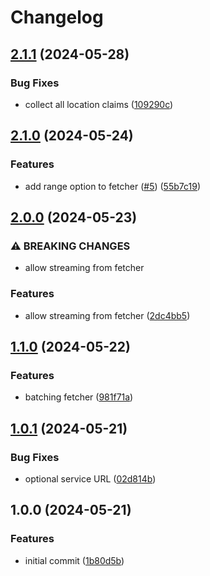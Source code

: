 # Changelog

## [2.1.1](https://github.com/w3s-project/blob-fetcher/compare/v2.1.0...v2.1.1) (2024-05-28)


### Bug Fixes

* collect all location claims ([109290c](https://github.com/w3s-project/blob-fetcher/commit/109290cdeddb7a625e36e1484778a1e68905c576))

## [2.1.0](https://github.com/w3s-project/blob-fetcher/compare/v2.0.0...v2.1.0) (2024-05-24)


### Features

* add range option to fetcher ([#5](https://github.com/w3s-project/blob-fetcher/issues/5)) ([55b7c19](https://github.com/w3s-project/blob-fetcher/commit/55b7c1951074ea5508cf2158159c58bd0c5043ef))

## [2.0.0](https://github.com/w3s-project/blob-fetcher/compare/v1.1.0...v2.0.0) (2024-05-23)


### ⚠ BREAKING CHANGES

* allow streaming from fetcher

### Features

* allow streaming from fetcher ([2dc4bb5](https://github.com/w3s-project/blob-fetcher/commit/2dc4bb5f675250453d8009de402d7290c0ab3242))

## [1.1.0](https://github.com/w3s-project/blob-fetcher/compare/v1.0.1...v1.1.0) (2024-05-22)


### Features

* batching fetcher ([981f71a](https://github.com/w3s-project/blob-fetcher/commit/981f71a464c410ffd5a1b3bb7fef05c0f823c9ce))

## [1.0.1](https://github.com/w3s-project/blob-fetcher/compare/v1.0.0...v1.0.1) (2024-05-21)


### Bug Fixes

* optional service URL ([02d814b](https://github.com/w3s-project/blob-fetcher/commit/02d814bc3477b91f49be2ab4259b7eab5d5fbe07))

## 1.0.0 (2024-05-21)


### Features

* initial commit ([1b80d5b](https://github.com/w3s-project/blob-fetcher/commit/1b80d5b7590e4cbe7835a657fa5a7d2c73fe7172))
